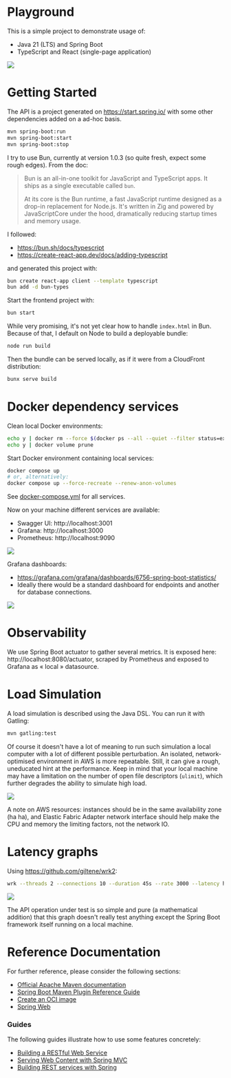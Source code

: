 # Playground

This is a simple project to demonstrate usage of:
  - Java 21 (LTS) and Spring Boot
  - TypeScript and React (single-page application)

![](./doc/Spring%20playground.jpg)

# Getting Started

The API is a project generated on https://start.spring.io/ with some other dependencies added on a ad-hoc basis.

``` zsh
mvn spring-boot:run
mvn spring-boot:start
mvn spring-boot:stop
```

I try to use Bun, currently at version 1.0.3 (so quite fresh, expect some rough edges). From the doc:

> Bun is an all-in-one toolkit for JavaScript and TypeScript apps. It ships as a single executable called `bun​`.
>
> At its core is the Bun runtime, a fast JavaScript runtime designed as a drop-in replacement for Node.js. It's written in Zig and powered by JavaScriptCore under the hood, dramatically reducing startup times and memory usage.

I followed:
- https://bun.sh/docs/typescript
- https://create-react-app.dev/docs/adding-typescript

and generated this project with:

``` zsh
bun create react-app client --template typescript
bun add -d bun-types
```

Start the frontend project with:

``` zsh
bun start
```

While very promising, it's not yet clear how to handle `index.html` in Bun. Because of that, I default on Node to build a deployable bundle:

``` zsh
node run build
```

Then the bundle can be served locally, as if it were from a CloudFront distribution:

``` zsh
bunx serve build
```

# Docker dependency services

Clean local Docker environments:

``` zsh
echo y | docker rm --force $(docker ps --all --quiet --filter status=exited)
echo y | docker volume prune
```

Start Docker environment containing local services:

``` zsh
docker compose up
# or, alternatively:
docker compose up --force-recreate --renew-anon-volumes
```

See [docker-compose.yml](./docker-compose.yml) for all services.

Now on your machine different services are available:

- Swagger UI: http://localhost:3001
- Grafana: http://localhost:3000
- Prometheus: http://localhost:9090

![](./doc/OpenAPI.png)

Grafana dashboards:
- https://grafana.com/grafana/dashboards/6756-spring-boot-statistics/
- Ideally there would be a standard dashboard for endpoints and another for database connections.

![](./doc/Grafana.png)

# Observability

We use Spring Boot actuator to gather several metrics. It is exposed here: http://localhost:8080/actuator, scraped by Prometheus and exposed to Grafana as « local » datasource.

# Load Simulation

A load simulation is described using the Java DSL. You can run it with Gatling:

``` zsh
mvn gatling:test
```

Of course it doesn't have a lot of meaning to run such simulation a local computer with a lot of different possible perturbation. An isolated, network-optimised environment in AWS is more repeatable. Still, it can give a rough, uneducated hint at the performance. Keep in mind that your local machine may have a limitation on the number of open file descriptors (`ulimit`), which further degrades the ability to simulate high load.

![](./doc/Gatling.png)

A note on AWS resources: instances should be in the same availability zone (ha ha), and Elastic Fabric Adapter network interface should help make the CPU and memory the limiting factors, not the network IO.

# Latency graphs

Using https://github.com/giltene/wrk2:

``` zsh
wrk --threads 2 --connections 10 --duration 45s --rate 3000 --latency http://localhost:8080/api/v1/addition\?a\=1\&b\=2 | wrk2img result-$(gdate +"%Y-%m-%dT%H:%M:%S.%3N").png
```

![](./doc/Latency%20graph%20at%206000%20req%20per%20s.png)

The API operation under test is so simple and pure (a mathematical addition) that this graph doesn't really test anything except the Spring Boot framework itself running on a local machine.

# Reference Documentation

For further reference, please consider the following sections:

* [Official Apache Maven documentation](https://maven.apache.org/guides/index.html)
* [Spring Boot Maven Plugin Reference Guide](https://docs.spring.io/spring-boot/docs/3.1.4/maven-plugin/reference/html/)
* [Create an OCI image](https://docs.spring.io/spring-boot/docs/3.1.4/maven-plugin/reference/html/#build-image)
* [Spring Web](https://docs.spring.io/spring-boot/docs/3.1.4/reference/htmlsingle/index.html#web)

### Guides
The following guides illustrate how to use some features concretely:

* [Building a RESTful Web Service](https://spring.io/guides/gs/rest-service/)
* [Serving Web Content with Spring MVC](https://spring.io/guides/gs/serving-web-content/)
* [Building REST services with Spring](https://spring.io/guides/tutorials/rest/)

